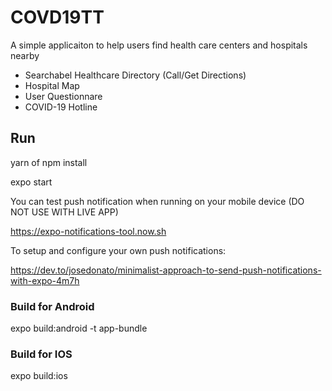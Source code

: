 # COVD19TT

A simple applicaiton to help users find health care centers and hospitals nearby

* Searchabel Healthcare Directory (Call/Get Directions)
* Hospital Map
* User Questionnare
* COVID-19 Hotline

## Run

yarn of npm install

expo start

You can test push notification when running on your mobile device (DO NOT USE WITH LIVE APP)

https://expo-notifications-tool.now.sh

To setup and configure your own push notifications:

https://dev.to/josedonato/minimalist-approach-to-send-push-notifications-with-expo-4m7h

### Build for Android

expo build:android -t app-bundle  

### Build for IOS

expo build:ios
